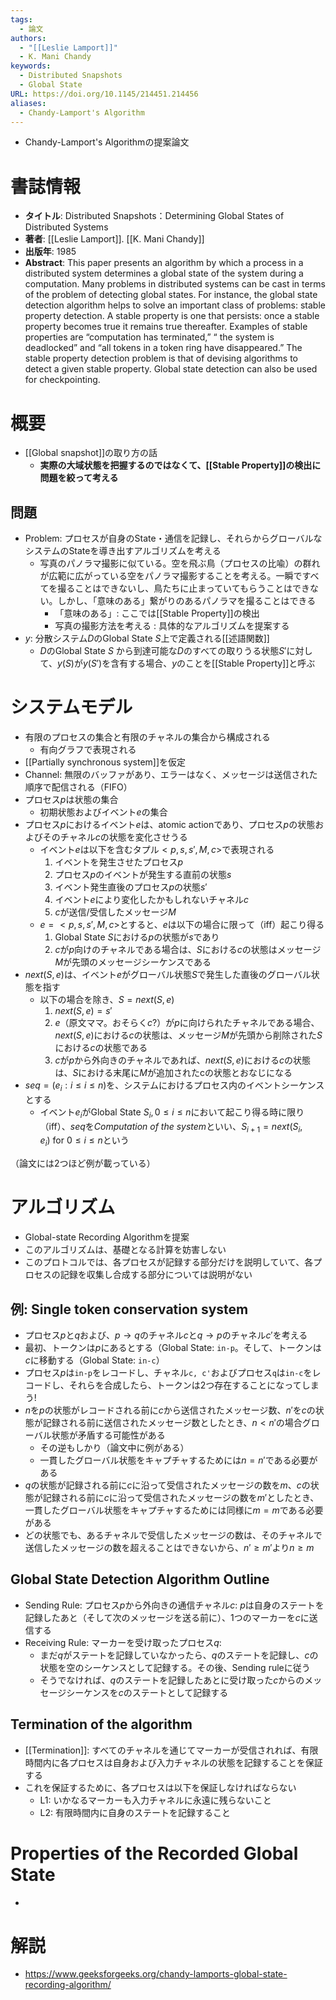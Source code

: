 ```yaml
---
tags:
  - 論文
authors:
  - "[[Leslie Lamport]]"
  - K. Mani Chandy
keywords:
  - Distributed Snapshots
  - Global State
URL: https://doi.org/10.1145/214451.214456
aliases:
  - Chandy-Lamport's Algorithm
---
```

- Chandy-Lamport's Algorithmの提案論文
# 書誌情報
- **タイトル**: Distributed Snapshots：Determining Global States of Distributed Systems
- **著者**: [[Leslie Lamport]]. [[K. Mani Chandy]]
- **出版年**: 1985
- **Abstract**: This paper presents an algorithm by which a process in a distributed system determines a global state of the system during a computation. Many problems in distributed systems can be cast in terms of the problem of detecting global states. For instance, the global state detection algorithm helps to solve an important class of problems: stable property detection. A stable property is one that persists: once a stable property becomes true it remains true thereafter. Examples of stable properties are “computation has terminated,” “ the system is deadlocked” and “all tokens in a token ring have disappeared.” The stable property detection problem is that of devising algorithms to detect a given stable property. Global state detection can also be used for checkpointing.

# 概要
- [[Global snapshot]]の取り方の話
	- **実際の大域状態を把握するのではなくて、[[Stable Property]]の検出に問題を絞って考える**
## 問題
- Problem: プロセスが自身のState・通信を記録し、それらからグローバルなシステムのStateを導き出すアルゴリズムを考える
	- 写真のパノラマ撮影に似ている。空を飛ぶ鳥（プロセスの比喩）の群れが広範に広がっている空をパノラマ撮影することを考える。一瞬ですべてを撮ることはできないし、鳥たちに止まっていてもらうことはできない。しかし、「意味のある」繋がりのあるパノラマを撮ることはできる
		- 「意味のある」: ここでは[[Stable Property]]の検出
		- 写真の撮影方法を考える : 具体的なアルゴリズムを提案する
- $y$: 分散システム$D$のGlobal State $S$上で定義される[[述語関数]]
	- $D$のGlobal State $S$ から到達可能な$D$のすべての取りうる状態$S'$に対して、$y(S)$が$y(S')$を含有する場合、$y$のことを[[Stable Property]]と呼ぶ
# システムモデル
- 有限のプロセスの集合と有限のチャネルの集合から構成される
	- 有向グラフで表現される
- [[Partially synchronous system]]を仮定
- Channel: 無限のバッファがあり、エラーはなく、メッセージは送信された順序で配信される（FIFO）
- プロセス$p$は状態の集合
	- 初期状態およびイベント$e$の集合
- プロセス$p$におけるイベント$e$は、atomic actionであり、プロセス$p$の状態およびそのチャネル$c$の状態を変化させうる
	- イベント$e$は以下を含むタプル$<p, s, s', M, c>$で表現される
		1. イベントを発生させたプロセス$p$
		2. プロセス$p$のイベントが発生する直前の状態$s$
		3. イベント発生直後のプロセス$p$の状態$s'$
		4. イベント$e$により変化したかもしれないチャネル$c$
		5. $c$が送信/受信したメッセージ$M$
	- $e = <p, s, s', M, c>$とすると、$e$は以下の場合に限って（iff）起こり得る
		1. Global State $S$における$p$の状態が$s$であり
		2. $c$が$p$向けのチャネルである場合は、$S$における$c$の状態はメッセージ$M$が先頭のメッセージシーケンスである
- $next(S, e)$は、イベント$e$がグローバル状態$S$で発生した直後のグローバル状態を指す
	- 以下の場合を除き、$S = next(S, e)$
		1. $next(S, e) = s'$
		2. $e$（原文ママ。おそらく$c$?）が$p$に向けられたチャネルである場合、$next(S, e)$における$c$の状態は、メッセージ$M$が先頭から削除された$S$における$c$の状態である
		3. $c$が$p$から外向きのチャネルであれば、$next(S, e)$における$c$の状態は、$S$における末尾に$M$が追加されたcの状態とおなじになる
- $seq = (e_i: i \leq i \leq n)$を、システムにおけるプロセス内のイベントシーケンスとする
	- イベント$e_i$がGlobal State $S_i, 0 \leq i \leq n$において起こり得る時に限り（iff）、$seq$を*Computation of the system*といい、$S_{i+1} = next(S_i, e_i) \ \textrm{for} \ 0 \leq i \leq n$という

（論文には2つほど例が載っている）

# アルゴリズム
- Global-state Recording Algorithmを提案
- このアルゴリズムは、基礎となる計算を妨害しない
- このプロトコルでは、各プロセスが記録する部分だけを説明していて、各プロセスの記録を収集し合成する部分については説明がない
## 例: Single token conservation system
- プロセス$p$と$q$および、$p \rightarrow q$のチャネル$c$と$q \rightarrow p$のチャネル$c'$を考える
- 最初、トークンは$p$にあるとする（Global State: `in-p`。そして、トークンは$c$に移動する（Global State: `in-c`）
- プロセス$p$は`in-p`をレコードし、チャネル`c, c'`およびプロセス`q`は`in-c`をレコードし、それらを合成したら、トークンは2つ存在することになってしまう!
- $n$を$p$の状態がレコードされる前に$c$から送信されたメッセージ数、$n'$を$c$の状態が記録される前に送信されたメッセージ数としたとき、$n < n'$の場合グローバル状態が矛盾する可能性がある
	- その逆もしかり（論文中に例がある）
	- 一貫したグローバル状態をキャプチャするためには$n = n'$である必要がある
- $q$の状態が記録される前に$c$に沿って受信されたメッセージの数を$m$、$c$の状態が記録される前に$c$に沿って受信されたメッセージの数を$m'$としたとき、一貫したグローバル状態をキャプチャするためには同様に$m=m$である必要がある
- どの状態でも、あるチャネルで受信したメッセージの数は、そのチャネルで送信したメッセージの数を超えることはできないから、$n' \geq m'$より$n \geq m$

## Global State Detection Algorithm Outline
- Sending Rule: プロセス$p$から外向きの通信チャネル$c$: $p$は自身のステートを記録したあと（そして次のメッセージを送る前に）、1つのマーカーを$c$に送信する
- Receiving Rule: マーカーを受け取ったプロセス$q$:
	- まだ$q$がステートを記録していなかったら、$q$のステートを記録し、$c$の状態を空のシーケンスとして記録する。その後、Sending ruleに従う
	- そうでなければ、$q$のステートを記録したあとに受け取った$c$からのメッセージシーケンスを$c$のステートとして記録する
## Termination of the algorithm
- [[Termination]]: すべてのチャネルを通じてマーカーが受信されれば、有限時間内に各プロセスは自身および入力チャネルの状態を記録することを保証する
- これを保証するために、各プロセスは以下を保証しなければならない
	- L1: いかなるマーカーも入力チャネルに永遠に残らないこと
	- L2: 有限時間内に自身のステートを記録すること
# Properties of the Recorded Global State
- 

# 解説
- https://www.geeksforgeeks.org/chandy-lamports-global-state-recording-algorithm/